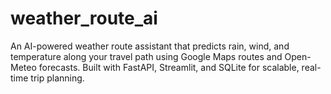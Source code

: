 # weather_route_ai
An AI-powered weather route assistant that predicts rain, wind, and temperature along your travel path using Google Maps routes and Open-Meteo forecasts. Built with FastAPI, Streamlit, and SQLite for scalable, real-time trip planning.
